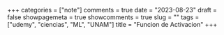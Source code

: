 +++
categories = ["note"]
comments = true
date = "2023-08-23"
draft = false
showpagemeta = true
showcomments = true
slug = ""
tags = ["udemy", "ciencias", "ML", "UNAM"]
title = "Funcion de Activacion"
+++